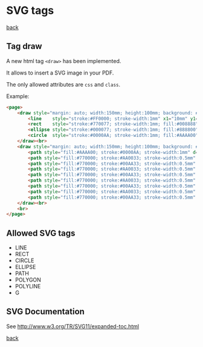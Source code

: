 # SVG tags

[back](./README.md)

## Tag draw

A new html tag `<draw>` has been implemented.

It allows to insert a SVG image in your PDF.

The only allowed attributes are `css` and `class`.

Example:

```html
<page>
    <draw style="margin: auto; width:150mm; height:100mm; background: #000000; border: solid 0.5mm var(--color-main);">
        <line    style="stroke:#FF0000; stroke-width:1mm" x1="10mm" y1="10mm" x2="140mm" y2="10mm" >
        <rect    style="stroke:#770077; stroke-width:1mm; fill:#008888" x="15%" y="15%"  w="70%" h="70%">
        <ellipse style="stroke:#000077; stroke-width:1mm; fill:#888800" cx="50%" cy="50%" rx="30%" ry="30%">
        <circle  style="stroke:#0000AA; stroke-width:1mm; fill:#AAAA00" cx="50%" cy="50%" r="15%">
    </draw><br>
    <draw style="margin: auto; width:150mm; height:100mm; background: #000000; border: solid 0.5mm var(--color-main);">
        <path style="fill:#AAAA00; stroke:#0000AA; stroke-width:1mm" d="M20mm,10mm H130mm A10mm,10mm 0,0,0 140mm,20mm V80mm A10mm,10mm 0,0,0 130mm,90mm H20mm A10mm,10mm 0,0,0 10mm,80mm V20mm A10mm,10mm 0,0,0 20mm,10mm">
        <path style="fill:#770000; stroke:#AA0033; stroke-width:0.5mm" d="M 20mm,40mm a16mm,8mm 0,0,0 16mm,8mm" />
        <path style="fill:#770000; stroke:#00AA33; stroke-width:0.5mm" d="M 20mm,40mm l16mm,8mm" />
        <path style="fill:#770000; stroke:#AA0033; stroke-width:0.5mm" d="M 40mm,40mm a16mm,8mm 0,0,1 16mm,8mm" />
        <path style="fill:#770000; stroke:#00AA33; stroke-width:0.5mm" d="M 40mm,40mm l16mm,8mm" />
        <path style="fill:#770000; stroke:#AA0033; stroke-width:0.5mm" d="M 80mm,40mm a16mm,8mm 0,1,0 16mm,8mm" />
        <path style="fill:#770000; stroke:#00AA33; stroke-width:0.5mm" d="M 80mm,40mm l16mm,8mm" />
        <path style="fill:#770000; stroke:#AA0033; stroke-width:0.5mm" d="M100mm,40mm a16mm,8mm 0,1,1 16mm,8mm" />
        <path style="fill:#770000; stroke:#00AA33; stroke-width:0.5mm" d="M100mm,40mm l16mm,8mm" />
    </draw><br>
    <br>
</page>
```

## Allowed SVG tags

  * LINE
  * RECT
  * CIRCLE
  * ELLIPSE
  * PATH
  * POLYGON
  * POLYLINE
  * G

## SVG Documentation

See http://www.w3.org/TR/SVG11/expanded-toc.html

[back](./README.md)
